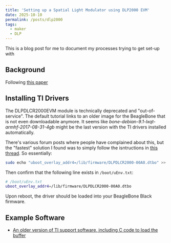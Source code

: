 ```yaml
---
title: 'Setting up a Spatial Light Modulator using DLP2000 EVM'
date: 2025-10-10
permalink: /posts/dlp2000
tags:
  - maker
  - DLP
---
```


This is a blog post for me to document my processes trying to get set-up with

## Background

Following [this paper](https://arxiv.org/pdf/2003.12713)


## Installing TI Drivers

The DLPDLCR2000EVM module is technically deprecated and "out-of-service". The default tutorial links to an older image for the BeagleBone that is not even downloadable anymore. It seems like *bone-debian-9.1-lxqt-armhf-2017-08-31-4gb* might be the last version with the TI drivers installed automatically.

There's various forum posts where people have complained about this, but the "fastest" solution I found was to simply follow the isntructions in [this thread](https://e2e.ti.com/support/dlp-products-group/dlp/f/dlp-products-forum/1559638/dlpdlcr2000evm-i2c-not-detect-on-beaglebone-black). So essentially:

```Bash
sudo echo "uboot_overlay_addr4=/lib/firmware/DLPDLCR2000-00A0.dtbo" >> /boot/uEnv.txt
```

Then confirm that the following line exists in `/boot/uEnv.txt`:

```Bash
# /boot/uEnv.txt 
uboot_overlay_addr4=/lib/firmware/DLPDLCR2000-00A0.dtbo
```

Upon reboot, the driver should be loaded into your BeagleBone Black firmware.


## Example Software

- [An older version of TI support software, including C code to load the buffer](https://github.com/RobertCNelson/boot-scripts/tree/master/device/bone/capes/DLPDLCR2000)
